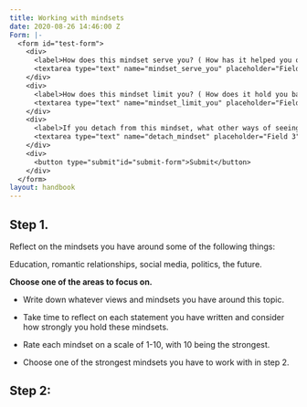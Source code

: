 ```yaml
---
title: Working with mindsets
date: 2020-08-26 14:46:00 Z
Form: |-
  <form id="test-form">
    <div>
      <label>How does this mindset serve you? ( How has it helped you or provided you with something?)</label>
      <textarea type="text" name="mindset_serve_you" placeholder="Field 1"/>
    </div>
    <div>
      <label>How does this mindset limit you? ( How does it hold you back or prevent you from seeing other perspectives of yourself and others?)</label>
      <textarea type="text" name="mindset_limit_you" placeholder="Field 2"/>
    </div>
    <div>
      <label>If you detach from this mindset, what other ways of seeing yourself and others begin to emerge?</label>
      <textarea type="text" name="detach_mindset" placeholder="Field 3"/>
    </div>
    <div>
      <button type="submit"id="submit-form">Submit</button>
    </div>
  </form>
layout: handbook
---
```


## Step 1.

Reflect on the mindsets you have around some of the following things:

Education, romantic relationships, social media, politics, the future.

**Choose one of the areas to focus on.**

* Write down whatever views and mindsets you have around this topic.

* Take time to reflect on each statement you have written and consider how strongly you hold these mindsets.

* Rate each mindset on a scale of 1-10, with 10 being the strongest.

* Choose one of the strongest mindsets you have to work with in step 2.

## Step 2: